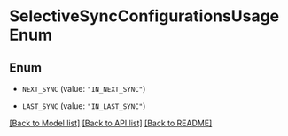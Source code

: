 # SelectiveSyncConfigurationsUsageEnum

## Enum


* `NEXT_SYNC` (value: `"IN_NEXT_SYNC"`)

* `LAST_SYNC` (value: `"IN_LAST_SYNC"`)


[[Back to Model list]](../README.md#documentation-for-models) [[Back to API list]](../README.md#documentation-for-api-endpoints) [[Back to README]](../README.md)


